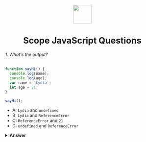 <div align="center">
  <img height="60" src="https://img.icons8.com/color/344/javascript.png">
  <h1>Scope JavaScript Questions</h1>
</div>

###### 1. What's the output?

```javascript
function sayHi() {
  console.log(name);
  console.log(age);
  var name = 'Lydia';
  let age = 21;
}

sayHi();
```

- A: `Lydia` and `undefined`
- B: `Lydia` and `ReferenceError`
- C: `ReferenceError` and `21`
- D: `undefined` and `ReferenceError`

<details><summary><b>Answer</b></summary>
<p>

#### Answer: D

 - Variable decalred with var keyword can be used before access before the declaration, but it returns undefined.
 - Varaiable declared with let keyword can't be accessed before the declaration, if you access it will return ReferenceError
</p>
</details>
